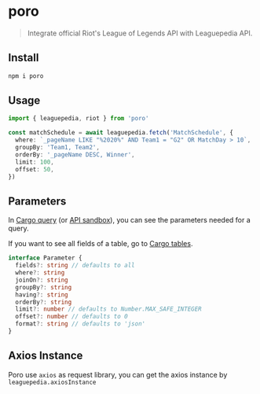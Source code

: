 # poro

> Integrate official Riot's League of Legends API with Leaguepedia API.

## Install

```sh
npm i poro
```

## Usage

```ts
import { leaguepedia, riot } from 'poro'

const matchSchedule = await leaguepedia.fetch('MatchSchedule', {
  where: `_pageName LIKE "%2020%" AND Team1 = "G2" OR MatchDay > 10`,
  groupBy: 'Team1, Team2',
  orderBy: '_pageName DESC, Winner',
  limit: 100,
  offset: 50,
})
```

## Parameters

In [Cargo query](https://lol.fandom.com/wiki/Special:CargoQuery) (or [API sandbox](https://lol.fandom.com/wiki/Special:ApiSandbox)),
you can see the parameters needed for a query.

If you want to see all fields of a table, go to
[Cargo tables](https://lol.fandom.com/wiki/Special:CargoTables).

```typescript
interface Parameter {
  fields?: string // defaults to all
  where?: string
  joinOn?: string
  groupBy?: string
  having?: string
  orderBy?: string
  limit?: number // defaults to Number.MAX_SAFE_INTEGER
  offset?: number // defaults to 0
  format?: string // defaults to 'json'
}
```

## Axios Instance

Poro use `axios` as request library, you can get the axios instance by `leaguepedia.axiosInstance`
